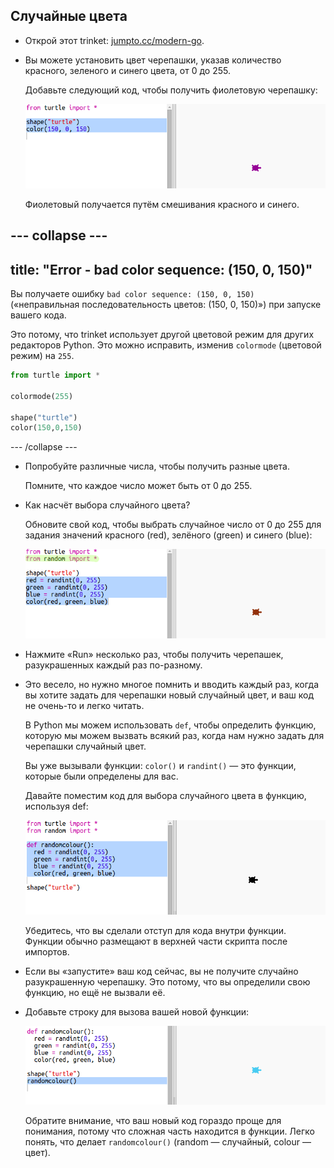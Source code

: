 ## Случайные цвета

+ Открой этот trinket: <a href="http://jumpto.cc/modern-go" target="_blank">jumpto.cc/modern-go</a>.

+ Вы можете установить цвет черепашки, указав количество красного, зеленого и синего цвета, от 0 до 255.
    
    Добавьте следующий код, чтобы получить фиолетовую черепашку:
    
    ![снимок экрана](images/modern-purple.png)
    
    Фиолетовый получается путём смешивания красного и синего.

--- collapse ---
---
title: "Error - bad color sequence: (150, 0, 150)"
---

Вы получаете ошибку `bad color sequence: (150, 0, 150)` («неправильная последовательность цветов: (150, 0, 150)») при запуске вашего кода.

Это потому, что trinket использует другой цветовой режим для других редакторов Python. Это можно исправить, изменив `colormode` (цветовой режим) на `255`.

```python
from turtle import *

colormode(255)

shape("turtle")
color(150,0,150)
```

--- /collapse ---

+ Попробуйте различные числа, чтобы получить разные цвета.
    
    Помните, что каждое число может быть от 0 до 255.

+ Как насчёт выбора случайного цвета?
    
    Обновите свой код, чтобы выбрать случайное число от 0 до 255 для задания значений красного (red), зелёного (green) и синего (blue):
    
    ![снимок экрана](images/modern-random-colour.png)

+ Нажмите «Run» несколько раз, чтобы получить черепашек, разукрашенных каждый раз по-разному.

+ Это весело, но нужно многое помнить и вводить каждый раз, когда вы хотите задать для черепашки новый случайный цвет, и ваш код не очень-то и легко читать.
    
    В Python мы можем использовать `def`, чтобы определить функцию, которую мы можем вызвать всякий раз, когда нам нужно задать для черепашки случайный цвет.
    
    Вы уже вызывали функции: `color()` и `randint()` — это функции, которые были определены для вас.
    
    Давайте поместим код для выбора случайного цвета в функцию, используя def:
    
    ![снимок экрана](images/modern-colour-function.png)
    
    Убедитесь, что вы сделали отступ для кода внутри функции. Функции обычно размещают в верхней части скрипта после импортов.

+ Если вы «запустите» ваш код сейчас, вы не получите случайно разукрашенную черепашку. Это потому, что вы определили свою функцию, но ещё не вызвали её.

+ Добавьте строку для вызова вашей новой функции:
    
    ![снимок экрана](images/modern-call-colour.png)
    
    Обратите внимание, что ваш новый код гораздо проще для понимания, потому что сложная часть находится в функции. Легко понять, что делает `randomcolour()` (random — случайный, colour — цвет).
